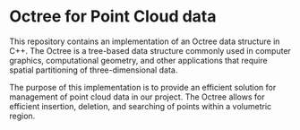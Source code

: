 # Octree for Point Cloud data
This repository contains an implementation of an Octree data structure in C++. The Octree is a tree-based data structure commonly used in computer graphics, computational geometry, and other applications that require spatial partitioning of three-dimensional data.

The purpose of this implementation is to provide an efficient solution for management of point cloud data in our project. The Octree allows for efficient insertion, deletion, and searching of points within a volumetric region.